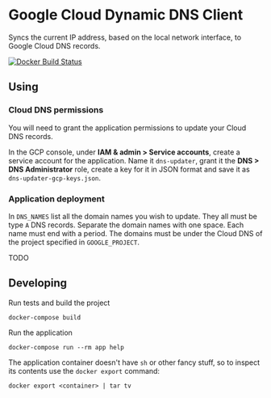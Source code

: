 
# Google Cloud Dynamic DNS Client

Syncs the current IP address, based on the local network interface, to Google Cloud DNS records. 

[![Docker Build Status](https://img.shields.io/docker/build/luontola/gcp-dynamic-dns.svg)](https://hub.docker.com/r/luontola/gcp-dynamic-dns/)


## Using

### Cloud DNS permissions

You will need to grant the application permissions to update your Cloud DNS records.

In the GCP console, under **IAM & admin > Service accounts**, create a service account for the application. Name it `dns-updater`, grant it the **DNS > DNS Administrator** role, create a key for it in JSON format and save it as `dns-updater-gcp-keys.json`.


### Application deployment

In `DNS_NAMES` list all the domain names you wish to update. They all must be type `A` DNS records. Separate the domain names with one space. Each name must end with a period. The domains must be under the Cloud DNS of the project specified in `GOOGLE_PROJECT`.

TODO


## Developing

Run tests and build the project

    docker-compose build

Run the application

    docker-compose run --rm app help

The application container doesn't have `sh` or other fancy stuff,
so to inspect its contents use the `docker export` command:

    docker export <container> | tar tv

